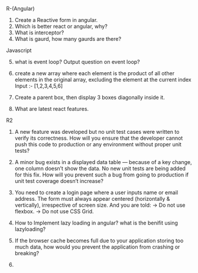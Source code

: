 R-(Angular)

1. Create a Reactive form in angular.
2. Which is better react or angular, why?
3. What is interceptor?
4. What is gaurd, how many gaurds are there?

Javascript

5. what is event loop? Output question on event loop?
6. create a new array where each element is the product of all other elements in the original array, excluding the element at the current index
Input :- [1,2,3,4,5,6]

7. Create a parent box, then display 3 boxes diagonally inside it.
8. What are latest react features.

R2

1. A new feature was developed but no unit test cases were written to verify its correctness.
How will you ensure that the developer cannot push this code to production or any environment without proper unit tests?

2. A minor bug exists in a displayed data table — because of a key change, one column doesn’t show the data.
No new unit tests are being added for this fix.
How will you prevent such a bug from going to production if unit test coverage doesn’t increase?

3. You need to create a login page where a user inputs name or email address.
The form must always appear centered (horizontally & vertically), irrespective of screen size.
And you are told:
→ Do not use flexbox.
→ Do not use CSS Grid.

4. How to Implement lazy loading in angular? what is the benifit using lazyloading?

5. If the browser cache becomes full due to your application storing too much data, how would you prevent the application from crashing or breaking?
6. 